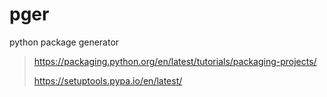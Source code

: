 # pger
python package generator

> https://packaging.python.org/en/latest/tutorials/packaging-projects/
> 
> https://setuptools.pypa.io/en/latest/